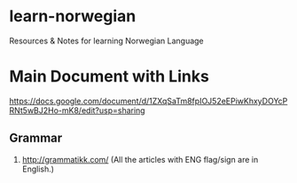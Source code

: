# learn-norwegian
Resources &amp; Notes for learning Norwegian Language

# Main Document with Links
https://docs.google.com/document/d/1ZXqSaTm8fpIOJ52eEPiwKhxyDOYcPRNt5wBJ2Ho-mK8/edit?usp=sharing

## Grammar
1. http://grammatikk.com/ (All the articles with ENG flag/sign are in English.)

